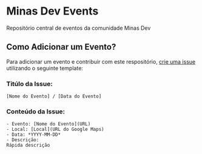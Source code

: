 # Minas Dev Events

Repositório central de eventos da comunidade Minas Dev

## Como Adicionar um Evento?

Para adicionar um evento e contribuir com este respositório, [crie uma issue](https://github.com/minasdev/minasdev-events/issues) utilizando o seguinte template:


### Titúlo da Issue:
```
[Nome do Evento] / [Data do Evento]
```

### Conteúdo da Issue:
```
- Evento: [Nome do Evento](URL)
- Local: [Local](URL do Google Maps)
- Data: *YYYY-MM-DD*
- Descrição:
Rápida descrição
```
